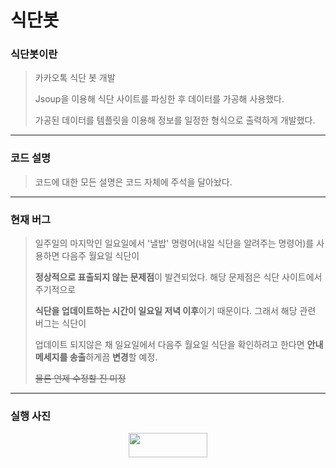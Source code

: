 # 식단봇
### 식단봇이란
> 카카오톡 식단 봇 개발
>
> Jsoup을 이용해 식단 사이트를 파싱한 후 데이터를 가공해 사용했다.
>
> 가공된 데이터를 템플릿을 이용해 정보를 일정한 형식으로 출력하게 개발했다.
---
### 코드 설명
> 코드에 대한 모든 설명은 코드 자체에 주석을 달아놨다.

---
### 현재 버그
> 일주일의 마지막인 일요일에서 '낼밥' 명령어(내일 식단을 알려주는 명령어)를 사용하면 다음주 월요일 식단이
> 
> **정상적으로 표출되지 않는 문제점**이 발견되었다. 해당 문제점은 식단 사이트에서 주기적으로
>
> **식단을 업데이트하는 시간이 일요일 저녁 이후**이기 때문이다. 그래서 해당 관련 버그는 식단이
>
> 업데이트 되지않은 채 일요일에서 다음주 월요일 식단을 확인하려고 한다면 **안내 메세지를 송출**하게끔 **변경**할 예정.
>
> ~~물론 언제 수정할 진 미정~~
---
### 실행 사진
<center><img src="https://github.com/Leejinuk123/KakaoBotProject/assets/50895677/2562d6f6-9c1d-4f7c-b187-8cc1fbd5e07f" width="50%" height="10%"></center>
